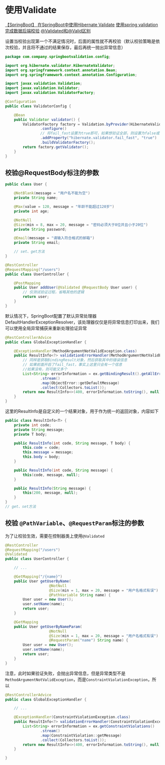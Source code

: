 # 使用Validate

[【SpringBoot】 在SpringBoot中使用Hibernate Validate](https://blog.csdn.net/xuhuanfeng232/article/details/83894822)
[使用spring validation完成数据后端校验](https://blog.csdn.net/u013815546/article/details/77248003)
[@Validated和@Valid区别](https://blog.csdn.net/qq_27680317/article/details/79970590)

设置当校验出现第一个不满足情况时，后面的属性就不再校验（默认校验策略是依次校验，并且将不通过的结果保存，最后再统一抛出异常信息）

```java
package com.company.springbootvalidation.config;

import org.hibernate.validator.HibernateValidator;
import org.springframework.context.annotation.Bean;
import org.springframework.context.annotation.Configuration;

import javax.validation.Validation;
import javax.validation.Validator;
import javax.validation.ValidatorFactory;

@Configuration
public class ValidatorConfig {

    @Bean
    public Validator validator() {
        ValidatorFactory factory = Validation.byProvider(HibernateValidator.class)
                .configure()
                // 将fail_fast设置为true即可，如果想验证全部，则设置为false或者取消配置即可
                .addProperty("hibernate.validator.fail_fast", "true")
                .buildValidatorFactory();
        return factory.getValidator();
    }
}
```

## 校验@RequestBody标注的参数

```java
public class User {

    @NotBlank(message = "用户名不能为空")
    private String name;

    @Max(value = 120, message = "年龄不能超过120岁")
    private int age;

    @NotNull
    @Size(min = 8, max = 20, message = "密码必须大于8位并且小于20位")
    private String password;

    @Email(message = "请输入符合格式的邮箱")
    private String email;

    // set、get方法
}
```

```java
@RestController
@RequestMapping("/users")
public class UserController {

    @PostMapping
    public User addUser(@Validated @RequestBody User user) {
        // 仅测试验证过程，省略其他的逻辑
        return user;
    }
}
```
默认情况下，SpringBoot配置了默认异常处理器DefaultHandlerExceptionResolver，该处理器仅仅是将异常信息打印出来，我们可以使用全局异常捕获来重新处理验证异常

```java
@RestControllerAdvice
public class GlobalExceptionHandler {

    @ExceptionHandler(MethodArgumentNotValidException.class)
    public ResultInfo<?> validationErrorHandler(MethodArgumentNotValidException ex) {
        // 同样是获取BindingResult对象，然后获取其中的错误信息
        // 如果前面开启了fail_fast，事实上这里只会有一个信息
        //如果没有，则可能又多个
        List<String> errorInformation = ex.getBindingResult().getAllErrors()
                .stream()
                .map(ObjectError::getDefaultMessage)
                .collect(Collectors.toList());
        return new ResultInfo<>(400, errorInformation.toString(), null);
    }
}
```

这里的ResultInfo是自定义的一个结果对象，用于作为统一的返回对象，内容如下

```java
public class ResultInfo<T> {
    private int code;
    private String message;
    private T body;

    public ResultInfo(int code, String message, T body) {
        this.code = code;
        this.message = message;
        this.body = body;
    }

    public ResultInfo(int code, String message) {
        this(code, message, null);
    }

    public ResultInfo(String message) {
        this(200, message, null);
    }
}
// get、set方法
```

## 校验 `@PathVariable`、`@RequestParam`标注的参数

为了让校验生效，需要在控制器类上使用`@Validated`

```java
@RestController
@RequestMapping("/users")
@Validated
public class UserController {

    // ...

    @GetMapping("/{name}")
    public User getUserByName(
                    @NotNull
                    @Size(min = 1, max = 20, message = "用户名格式有误")
                    @PathVariable String name) {
        User user = new User();
        user.setName(name);
        return user;
    }

    @GetMapping
    public User getUserByNameParam(
                    @NotNull
                    @Size(min = 1, max = 20, message = "用户名格式有误")
                    @RequestParam("name") String name) {
        User user = new User();
        user.setName(name);
        return user;
    }
}
```

注意，此时如果验证失败，会抛出异常信息，但是异常类型不是`MethodArgumentNotValidException`，而是`ConstraintViolationException`，所以

```java
@RestControllerAdvice
public class GlobalExceptionHandler {

    // ...

    @ExceptionHandler(ConstraintViolationException.class)
    public ResultInfo<?> validationErrorHandler(ConstraintViolationException ex) {
        List<String> errorInformation = ex.getConstraintViolations()
                .stream()
                .map(ConstraintViolation::getMessage)
                .collect(Collectors.toList());
        return new ResultInfo<>(400, errorInformation.toString(), null);
    }

}
```
